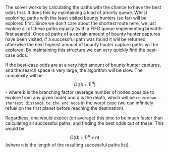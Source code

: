 The solver works by calculating the paths with the chance to have the best odds first. It does this by maintaining a kind of priority queue. Whilst exploring, paths with the least visited bounty hunters (so far) will be explored first. Since we don't care about the shortest route here, we just explore all of these paths equally (with a FIFO queue implementing breadth-first search). Once all paths of a certain amount of bounty hunter captures have been visited, if a successful path was found it will be returned, otherwise the next highest amount of bounty hunter capture paths will be explored. By maintaining this structure we can very quickly find the best-case odds.

If the best-case odds are at a very high amount of bounty hunter captures, and the search space is very large, the algorithm will be slow. The complexity will be $$O((b+1)^d)$$ - where b is the branching factor (average number of nodes possible to explore from any given node) and d is the depth, which will be `countdown - shortest distance to the end node` in the worst case (we can infinitely refuel on the first planet before reaching the destination). 

Regardless, one would expect (on average) this time to be much faster than calculating all successful paths, and finding the best odds out of these. This would be $$O((b+1)^d + n)$$ (where n is the length of the resulting successful paths list).
